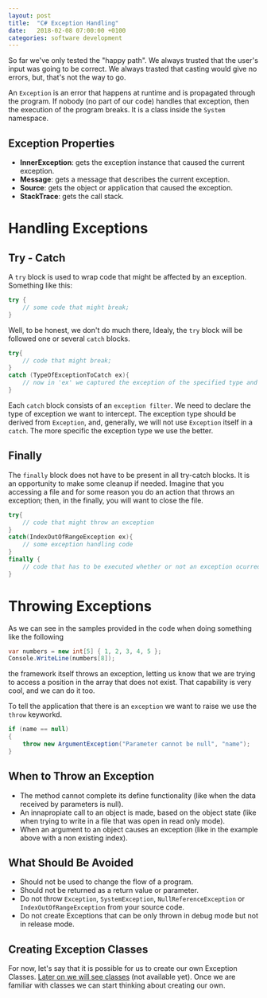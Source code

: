 ```yaml
---
layout: post
title:  "C# Exception Handling"
date:   2018-02-08 07:00:00 +0100
categories: software development
---
```

So far we've only tested the "happy path". We always trusted that the user's input was going to be correct. We always trasted that casting would give no errors, but, that's not the way to go. 

An `Exception` is an error that happens at runtime and is propagated through the program. If nobody (no part of our code) handles that exception, then the execution of the program breaks. It is a class inside the `System` namespace. 

## Exception Properties
- **InnerException**: gets the exception instance that caused the current exception.
- **Message**: gets a message that describes the current exception.
- **Source**: gets the object or application that caused the exception.
- **StackTrace**: gets the call stack.

# Handling Exceptions

## Try - Catch
A `try` block is used to wrap code that might be affected by an exception. Something like this:

```csharp
try {
    // some code that might break;
}
```

Well, to be honest, we don't do much there, Idealy, the `try` block will be followed one or several `catch` blocks.

```csharp
try{
    // code that might break;
}
catch (TypeOfExceptionToCatch ex){
    // now in 'ex' we captured the exception of the specified type and we can do something with it.
}
```

Each `catch` block consists of an `exception filter`. We need to declare the type of exception we want to intercept. The exception type should be derived from `Exception`, and, generally, we will not use `Exception` itself in a `catch`. The more specific the exception type we use the better.

## Finally
The `finally` block does not have to be present in all try-catch blocks. It is an opportunity to make some cleanup if needed. Imagine that you accessing a file and for some reason you do an action that throws an exception; then, in the finally, you will want to close the file.

```csharp
try{
    // code that might throw an exception
}
catch(IndexOutOfRangeException ex){
    // some exception handling code
}
finally {
    // code that has to be executed whether or not an exception ocurred
}
```

# Throwing Exceptions
As we can see in the samples provided in the code when doing something like the following

```csharp
var numbers = new int[5] { 1, 2, 3, 4, 5 };
Console.WriteLine(numbers[8]);
```

the framework itself throws an exception, letting us know that we are trying to access a position in the array that does not exist. That capability is very cool, and we can do it too.

To tell the application that there is an `exception` we want to raise we use the `throw` keyworkd. 

```csharp
if (name == null)
{
    throw new ArgumentException("Parameter cannot be null", "name");
}
```

## When to Throw an Exception
- The method cannot complete its define functionality (like when the data received by parameters is null).
- An innapropiate call to an object is made, based on the object state (like when trying to write in a file that was open in read only mode).
- When an argument to an object causes an exception (like in the example above with a non existing index).

## What Should Be Avoided
- Should not be used to change the flow of a program.
- Should not be returned as a return value or parameter.
- Do not throw `Exception`, `SystemException`, `NullReferenceException` or `IndexOutOfRangeException` from your source code.
- Do not create Exceptions that can be only thrown in debug mode but not in release mode.

## Creating Exception Classes
For now, let's say that it is possible for us to create our own Exception Classes. [Later on we will see classes]() (not available yet). Once we are familiar with classes we can start thinking about creating our own.